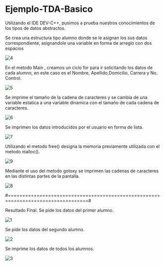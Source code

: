 # Ejemplo-TDA-Basico

Utilizando el IDE DEV-C++, pusimos a prueba nuestros conocimientos de los tipos de datos abstractos.

Se crea una estructura tipo alumno donde se le asignan los sus datos correspondiente, asignandole una variable en forma de arreglo con dos espacios

![4](https://user-images.githubusercontent.com/71307223/94512401-912f5600-01e1-11eb-9899-fc620d334e45.png)

En el metodo Main , creamos un ciclo for para ir solicitando los datos de cada alumno, en este caso es el Nombre, Apellido,Domicilio, Carrera y No. Control.

![5](https://user-images.githubusercontent.com/71307223/94512406-91c7ec80-01e1-11eb-95ec-a5a7687b2c64.png)

Se imprime el tamaño de la cadena de caracteres y se cambia de una variable estatica a una variable dinamica con el tamaño de cada cadena de caracteres.

![6](https://user-images.githubusercontent.com/71307223/94512410-92f91980-01e1-11eb-89e3-73f8bf8c9eda.png)



Se imprimen los datos introducidos por el usuario en forma de lista.

![7](https://user-images.githubusercontent.com/71307223/94512404-912f5600-01e1-11eb-991b-9eb9b1e0c146.png)

Utilizando el metodo free() designa la memoria previamente utilizada con el metodo malloc().

![9](https://user-images.githubusercontent.com/71307223/94513812-4b748c80-01e5-11eb-8772-5da513ef8607.png)

Mediante el uso del metodo gotoxy se imprimen las cadenas de caracteres en las distintas partes de la pantalla.

![8](https://user-images.githubusercontent.com/71307223/94512407-92608300-01e1-11eb-9f29-b6207b51042d.png)

#==================================================================================#


Resultado Final.
Se pide los datos del primer alumno.

![1](https://user-images.githubusercontent.com/71307223/94512398-8ffe2900-01e1-11eb-8642-6bad95c9b2c7.png)

Se pide los datos del segundo alumno.

![2](https://user-images.githubusercontent.com/71307223/94512405-91c7ec80-01e1-11eb-91a7-0929630fe54b.png)

Se imprime los datos de todos los alumnos.

![3](https://user-images.githubusercontent.com/71307223/94512409-92608300-01e1-11eb-91ee-76058537f23c.png)


